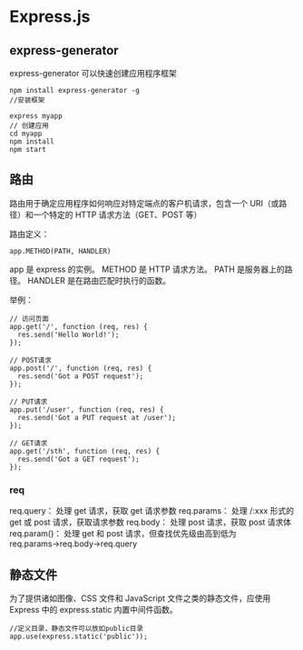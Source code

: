 # Express.js

## express-generator

express-generator 可以快速创建应用程序框架

    npm install express-generator -g
    //安装框架

    express myapp
    // 创建应用
    cd myapp
    npm install
    npm start

## 路由

路由用于确定应用程序如何响应对特定端点的客户机请求，包含一个 URI（或路径）和一个特定的 HTTP 请求方法（GET、POST 等）

路由定义：

    app.METHOD(PATH, HANDLER)

app 是 express 的实例。
METHOD 是 HTTP 请求方法。
PATH 是服务器上的路径。
HANDLER 是在路由匹配时执行的函数。

举例：

    // 访问页面
    app.get('/', function (req, res) {
      res.send('Hello World!');
    });

    // POST请求
    app.post('/', function (req, res) {
      res.send('Got a POST request');
    });

    // PUT请求
    app.put('/user', function (req, res) {
      res.send('Got a PUT request at /user');
    });

    // GET请求
    app.get('/sth', function (req, res) {
      res.send('Got a GET request');
    });

### req

req.query： 处理 get 请求，获取 get 请求参数
req.params： 处理 /:xxx 形式的 get 或 post 请求，获取请求参数
req.body： 处理 post 请求，获取 post 请求体
req.param()： 处理 get 和 post 请求，但查找优先级由高到低为 req.params→req.body→req.query

## 静态文件

为了提供诸如图像、CSS 文件和 JavaScript 文件之类的静态文件，应使用 Express 中的 express.static 内置中间件函数。

    //定义目录，静态文件可以放如public目录
    app.use(express.static('public'));

